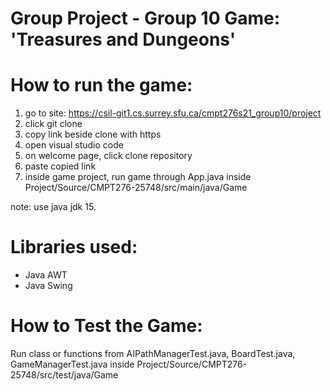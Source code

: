 # Group Project - Group 10      Game: 'Treasures and Dungeons'

# How to run the game:
1. go to site: https://csil-git1.cs.surrey.sfu.ca/cmpt276s21_group10/project
2. click git clone 
3. copy link beside clone with https
4. open visual studio code 
5. on welcome page, click clone repository
6. paste copied link
7. inside game project, run game through App.java inside Project/Source/CMPT276-25748/src/main/java/Game


note: use java jdk 15.


# Libraries used:
- Java AWT
- Java Swing


# How to Test the Game:
Run class or functions from AIPathManagerTest.java, BoardTest.java, GameManagerTest.java inside Project/Source/CMPT276-25748/src/test/java/Game
